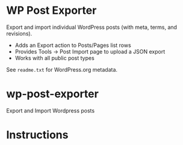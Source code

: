 # WP Post Exporter

Export and import individual WordPress posts (with meta, terms, and revisions).

- Adds an Export action to Posts/Pages list rows
- Provides Tools → Post Import page to upload a JSON export
- Works with all public post types

See `readme.txt` for WordPress.org metadata.

# wp-post-exporter
Export and Import Wordpress posts

# Instructions
